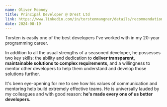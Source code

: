 ```yaml
---
name: Oliver Mooney
title: Principal Developer @ Drest Ltd
link: https://www.linkedin.com/in/torstenmangner/details/recommendations
date: 2024-08-19
---
```


Torsten is easily one of the best developers I've worked with in my 20-year
programming career.

In addition to all the usual strengths of a seasoned developer, he possesses
two key skills: the ability and dedication to **deliver transparent,
maintainable solutions to complex requirements**, and a willingness to mentor
other developers to help them understand and develop those solutions further.

It's been eye-opening for me to see how his values of communication and
mentoring help build extremely effective teams. He is universally lauded by my
colleagues and with good reason: **he's made every one of us better
developers.**
